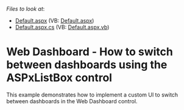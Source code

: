 <!-- default file list -->
*Files to look at*:

* [Default.aspx](./CS/WebApplication31/Default.aspx) (VB: [Default.aspx](./VB/WebApplication31/Default.aspx))
* [Default.aspx.cs](./CS/WebApplication31/Default.aspx.cs) (VB: [Default.aspx.vb](./VB/WebApplication31/Default.aspx.vb))
<!-- default file list end -->
# Web Dashboard - How to switch between dashboards using the ASPxListBox control


This example demonstrates how to implement a custom UI to switch between dashboards in the Web Dashboard control.

<br/>


